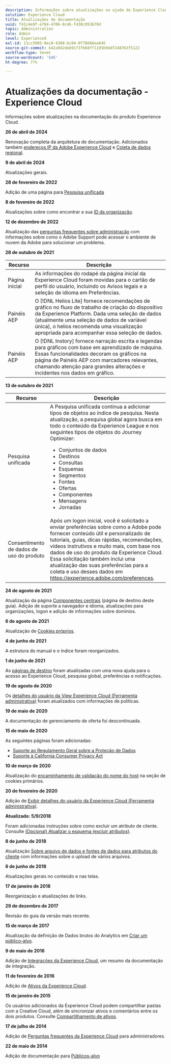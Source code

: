 ```yaml
---
description: Informações sobre atualizações na ajuda do Experience Cloud.
solution: Experience Cloud
title: Atualizações de documentação
uuid: f41c4e9f-e784-4706-8c4b-f430c953670d
topic: Administration
role: Admin
level: Experienced
exl-id: 11cc5005-8ec0-4308-bc94-0f78666ea645
source-git-commit: b42a942deb91f3fb68ff1195b94df248763f5122
workflow-type: tm+mt
source-wordcount: '545'
ht-degree: 77%

---
```


# Atualizações da documentação - Experience Cloud

Informações sobre atualizações na documentação do produto Experience Cloud.

<!-- **9 September 2024**

Added help about [subscribing to Slack notifications](../features/account-preferences.md#subscribe-to-slack-notifications). -->

**26 de abril de 2024**

Renovação completa da arquitetura de documentação. Adicionados também [endereços IP da Adobe Experience Cloud](../data-collection/ip-addresses.md) e [Coleta de dados regional](../data-collection/rdc.md).

**9 de abril de 2024**

Atualizações gerais.

**28 de fevereiro de 2022**

Adição de uma página para [Pesquisa unificada](../features/search.md)

**8 de fevereiro de 2022**

Atualizações sobre como encontrar a sua [ID da organização](../administration/organizations.md).

**12 de dezembro de 2022**

Atualização das [perguntas frequentes sobre administração](faq.md) com informações sobre como o Adobe Support pode acessar o ambiente de nuvem da Adobe para solucionar um problema.

**28 de outubro de 2021**

| Recurso | Descrição |
| ------- | ------- |
| Página inicial | As informações do rodapé da página inicial da Experience Cloud foram movidas para o cartão de perfil do usuário, incluindo os Avisos legais e a seleção de idioma em Preferências. |
| Painéis AEP | O [!DNL Helios Lite] fornece recomendações de gráfico no fluxo de trabalho de criação do dispositivo da Experience Platform. Dada uma seleção de dados (atualmente uma seleção de dados de variável única), o helios recomenda uma visualização apropriada para acompanhar essa seleção de dados. |
| Painéis AEP | O [!DNL Instory] fornece narração escrita e legendas para gráficos com base em aprendizado de máquina. Essas funcionalidades decoram os gráficos na página de Painéis AEP com marcadores relevantes, chamando atenção para grandes alterações e incidentes nos dados em gráfico. |

**13 de outubro de 2021**

| Recurso | Descrição |
| ------- | ------- |
| Pesquisa unificada | A Pesquisa unificada continua a adicionar tipos de objetos ao índice de pesquisa. Nesta atualização, a pesquisa global agora busca em todo o conteúdo da Experience League e nos seguintes tipos de objetos do Journey Optimizer: <ul><li>Conjuntos de dados</li><li>Destinos</li><li>Consultas</li><li>Esquemas</li><li>Segmentos</li><li>Fontes</li><li>Ofertas</li><li>Componentes</li><li>Mensagens</li><li>Jornadas</li></ul> |
| Consentimento de dados de uso do produto | Após um logon inicial, você é solicitado a enviar preferências sobre como a Adobe pode fornecer conteúdo útil e personalizado de tutoriais, guias, dicas rápidas, recomendações, vídeos instrutivos e muito mais, com base nos dados de uso do produto da Experience Cloud. Essa solicitação também inclui uma atualização das suas preferências para a coleta e uso desses dados em <https://experience.adobe.com/preferences>. |

**24 de agosto de 2021**

Atualização da página [Componentes centrais](../experience-cloud.md) (página de destino deste guia). Adição de suporte a navegador e idioma, atualizações para organizações, logon e adição de informações sobre domínios.

**6 de agosto de 2021**

Atualização de [Cookies próprios](../data-collection/adobe-managed-cert.md).

**4 de junho de 2021**

A estrutura do manual e o índice foram reorganizados.

**1 de junho de 2021**

As [páginas de destino](../experience-cloud.md) foram atualizadas com uma nova ajuda para o acesso ao Experience Cloud, pesquisa global, preferências e notificações.

**19 de agosto de 2020**

Os [detalhes do usuário da View Experience Cloud (Ferramenta administrativa)](../administration/admin-tool-experience-cloud.md) foram atualizados com informações de políticas.

**19 de maio de 2020**

A documentação de gerenciamento de oferta foi descontinuada.

**15 de maio de 2020**

As seguintes páginas foram adicionadas:

* [Suporte ao Regulamento Geral sobre a Proteção de Dados](../services/customer-attributes/gdpr.md)
* [Suporte à California Consumer Privacy Act](../services/customer-attributes/ccpa.md)

**10 de março de 2020**

Atualização do [encaminhamento de validação do nome do host](../data-collection/adobe-managed-cert.md) na seção de cookies primários.

**20 de fevereiro de 2020**

Adição de [Exibir detalhes do usuário da Experience Cloud (Ferramenta administrativa)](../administration/admin-tool-experience-cloud.md).

**Atualizado: 5/9/2018**

Foram adicionadas instruções sobre como excluir um atributo de cliente. Consulte [(Opcional) Atualizar o esquema (excluir atributos)](../services/customer-attributes/t-crs-usecase.md).

**8 de junho de 2018**

Atualização [Sobre arquivo de dados e fontes de dados para atributos do cliente](../services/customer-attributes/crs-data-file.md) com informações sobre o upload de vários arquivos.

**6 de junho de 2018**

Atualizações gerais no conteúdo e nas telas.

**17 de janeiro de 2018**

Reorganização e atualizações de links.

**29 de dezembro de 2017**

Revisão do guia da versão mais recente.

**15 de março de 2017**

Atualização da definição de Dados brutos do Analytics em [Criar um público-alvo](../services/audiences/create.md).

**9 de maio de 2016**

Adição de [Integrações da Experience Cloud](../administration/integrations.md), um resumo da documentação de integração.

**11 de fevereiro de 2016**

Adição de [Ativos da Experience Cloud](../services/assets/experience-cloud-assets.md).

**15 de janeiro de 2015**

Os usuários adicionados da Experience Cloud podem compartilhar pastas com a Creative Cloud, além de sincronizar ativos e comentários entre os dois produtos. Consulte [Compartilhamento de ativos](../services/assets/creative-cloud.md).

**17 de julho de 2014**

Adição de [Perguntas frequentes da Experience Cloud](faq.md) para administradores.

**22 de maio de 2014**

Adição de documentação para [Públicos-alvo](../services/audiences/overview.md)
